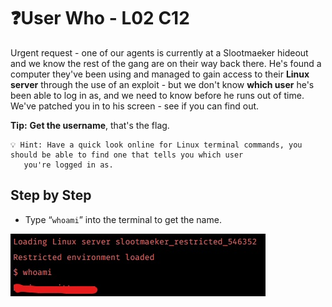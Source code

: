 # ❓User Who - L02 C12

Urgent request - one of our agents is currently at a Slootmaeker hideout and we know the rest of the gang are on their way back there. He's found a computer they've been using and managed to gain access to their **Linux server** through the use of an exploit - but we don't know **which user** he's been able to log in as, and we need to know before he runs out of time. We've patched you in to his screen - see if you can find out.

**Tip:** **Get the username**, that's the flag.

```
💡 Hint: Have a quick look online for Linux terminal commands, you should be able to find one that tells you which user
   you're logged in as.
```

## Step by Step

- Type “`whoami`” into the terminal to get the name.

![image of the command in the terminal](/assets/userwho1.jpg)
